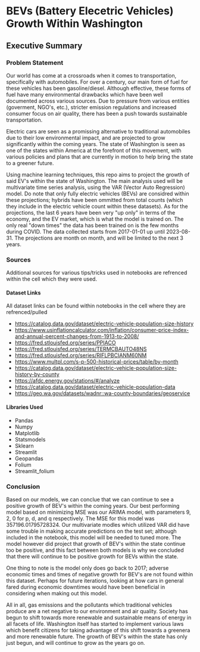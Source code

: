 # BEVs (Battery Elecetric Vehicles) Growth Within Washington

## Executive Summary
### Problem Statement
Our world has come at a crossroads when it comes to transportation, specifically with automobiles. For over a century, our main form of fuel for these vehicles has been gasoline/diesel. Although effective, these forms of fuel have many environmental drawbacks which have been well documented across various sources. Due to pressure from various entities (goverment, NGO's, etc.), stricter emission regulations and increased consumer focus on air quality, there has been a push towards sustainable transportation. 

Electric cars are seen as a promissing alternative to traditional automobiles due to their low environmental impact, and are projected to grow significantly within the coming years. The state of Washington is seen as one of the states within America at the forefront of this movement, with various policies and plans that are currently in motion to help bring the state to a greener future.

Using machine learning techniques, this repo aims to project the growth of said EV's within the state of Washington. The main analysis used will be multivariate time series analysis, using the VAR (Vector Auto Regression) model. Do note that only fully electric vehicles (BEVs) are considred within these projections; hybrids have been ommitted from total counts (which they include in the electric vehicle count within these datasets). As for the projections, the last 6 years have been very "up only" in terms of the economy, and the EV market, which is what the model is trained on. The only real "down times" the data has been trained on is the few months during COVID. The data collected starts from 2017-01-01 up until 2023-08-31. The projections are month on month, and will be limited to the next 3 years. 


### Sources
Additional sources for various tips/tricks used in notebooks are refrenced within the cell which they were used.
#### Dataset Links
All dataset links can be found within notebooks in the cell where they are refrenced/pulled
- https://catalog.data.gov/dataset/electric-vehicle-population-size-history
- https://www.usinflationcalculator.com/inflation/consumer-price-index-and-annual-percent-changes-from-1913-to-2008/
- https://fred.stlouisfed.org/series/PPIACO
- https://fred.stlouisfed.org/series/TERMCBAUTO48NS
- https://fred.stlouisfed.org/series/RIFLPBCIANM60NM
- https://www.multpl.com/s-p-500-historical-prices/table/by-month
- https://catalog.data.gov/dataset/electric-vehicle-population-size-history-by-county
- https://afdc.energy.gov/stations/#/analyze
- https://catalog.data.gov/dataset/electric-vehicle-population-data
- https://geo.wa.gov/datasets/wadnr::wa-county-boundaries/geoservice

#### Libraries Used
- Pandas
- Numpy
- Matplotlib
- Statsmodels
- Sklearn
- Streamlit
- Geopandas
- Folium
- Streamlit_folium

### Conclusion
Based on our models, we can conclue that we can continue to see a positive growth of BEV's within the coming years. Our best performing model based on minimizing MSE was our ARIMA model, with parameters 9, 2, 0 for p, d, and q respectively. The MSE for this model was 357196.01795728324. Our multivariate modles which utilized VAR did have some trouble in making accurate predictions on the test set; although included in the notebook, this model will be needed to tuned more. The model however did project that growth of BEV's within the state continue too be positive, and this fact between both models is why we concluded that there will continue to be positive growth for BEVs within the state.

One thing to note is the model only does go back to 2017; adverse economic times and times of negative growth for BEV's are not found within this dataset. Perhaps for future iterations, looking at how cars in general fared during economic downtimes would have been beneficial in considering when making out this model. 

All in all, gas emissions and the pollutants which traditional vehicles produce are a net negative to our environment and air quality. Society has begun to shift towards more renewable and sustainable means of energy in all facets of life. Washington itself has started to implement various laws which benefit citizens for taking advantage of this shift towards a greenera and more renewable future. The growth of BEV's within the state has only just begun, and will continue to grow as the years go on. 

